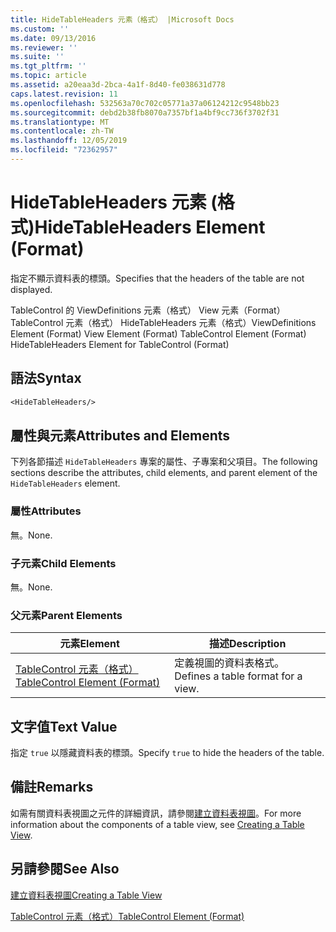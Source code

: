 ```yaml
---
title: HideTableHeaders 元素（格式） |Microsoft Docs
ms.custom: ''
ms.date: 09/13/2016
ms.reviewer: ''
ms.suite: ''
ms.tgt_pltfrm: ''
ms.topic: article
ms.assetid: a20eaa3d-2bca-4a1f-8d40-fe038631d778
caps.latest.revision: 11
ms.openlocfilehash: 532563a70c702c05771a37a06124212c9548bb23
ms.sourcegitcommit: debd2b38fb8070a7357bf1a4bf9cc736f3702f31
ms.translationtype: MT
ms.contentlocale: zh-TW
ms.lasthandoff: 12/05/2019
ms.locfileid: "72362957"
---
```

# <a name="hidetableheaders-element-format"></a><span data-ttu-id="7df2c-102">HideTableHeaders 元素 (格式)</span><span class="sxs-lookup"><span data-stu-id="7df2c-102">HideTableHeaders Element (Format)</span></span>

<span data-ttu-id="7df2c-103">指定不顯示資料表的標頭。</span><span class="sxs-lookup"><span data-stu-id="7df2c-103">Specifies that the headers of the table are not displayed.</span></span>

<span data-ttu-id="7df2c-104">TableControl 的 ViewDefinitions 元素（格式） View 元素（Format） TableControl 元素（格式） HideTableHeaders 元素（格式）</span><span class="sxs-lookup"><span data-stu-id="7df2c-104">ViewDefinitions Element (Format) View Element (Format) TableControl Element (Format) HideTableHeaders Element for TableControl (Format)</span></span>

## <a name="syntax"></a><span data-ttu-id="7df2c-105">語法</span><span class="sxs-lookup"><span data-stu-id="7df2c-105">Syntax</span></span>

```vb
<HideTableHeaders/>
```

## <a name="attributes-and-elements"></a><span data-ttu-id="7df2c-106">屬性與元素</span><span class="sxs-lookup"><span data-stu-id="7df2c-106">Attributes and Elements</span></span>

<span data-ttu-id="7df2c-107">下列各節描述 `HideTableHeaders` 專案的屬性、子專案和父項目。</span><span class="sxs-lookup"><span data-stu-id="7df2c-107">The following sections describe the attributes, child elements, and parent element of the `HideTableHeaders` element.</span></span>

### <a name="attributes"></a><span data-ttu-id="7df2c-108">屬性</span><span class="sxs-lookup"><span data-stu-id="7df2c-108">Attributes</span></span>

<span data-ttu-id="7df2c-109">無。</span><span class="sxs-lookup"><span data-stu-id="7df2c-109">None.</span></span>

### <a name="child-elements"></a><span data-ttu-id="7df2c-110">子元素</span><span class="sxs-lookup"><span data-stu-id="7df2c-110">Child Elements</span></span>

<span data-ttu-id="7df2c-111">無。</span><span class="sxs-lookup"><span data-stu-id="7df2c-111">None.</span></span>

### <a name="parent-elements"></a><span data-ttu-id="7df2c-112">父元素</span><span class="sxs-lookup"><span data-stu-id="7df2c-112">Parent Elements</span></span>

|<span data-ttu-id="7df2c-113">元素</span><span class="sxs-lookup"><span data-stu-id="7df2c-113">Element</span></span>|<span data-ttu-id="7df2c-114">描述</span><span class="sxs-lookup"><span data-stu-id="7df2c-114">Description</span></span>|
|-------------|-----------------|
|[<span data-ttu-id="7df2c-115">TableControl 元素（格式）</span><span class="sxs-lookup"><span data-stu-id="7df2c-115">TableControl Element (Format)</span></span>](./tablecontrol-element-format.md)|<span data-ttu-id="7df2c-116">定義視圖的資料表格式。</span><span class="sxs-lookup"><span data-stu-id="7df2c-116">Defines a table format for a view.</span></span>|

## <a name="text-value"></a><span data-ttu-id="7df2c-117">文字值</span><span class="sxs-lookup"><span data-stu-id="7df2c-117">Text Value</span></span>

<span data-ttu-id="7df2c-118">指定 `true` 以隱藏資料表的標頭。</span><span class="sxs-lookup"><span data-stu-id="7df2c-118">Specify `true` to hide the headers of the table.</span></span>

## <a name="remarks"></a><span data-ttu-id="7df2c-119">備註</span><span class="sxs-lookup"><span data-stu-id="7df2c-119">Remarks</span></span>

<span data-ttu-id="7df2c-120">如需有關資料表視圖之元件的詳細資訊，請參閱[建立資料表視圖](./creating-a-table-view.md)。</span><span class="sxs-lookup"><span data-stu-id="7df2c-120">For more information about the components of a table view, see [Creating a Table View](./creating-a-table-view.md).</span></span>

## <a name="see-also"></a><span data-ttu-id="7df2c-121">另請參閱</span><span class="sxs-lookup"><span data-stu-id="7df2c-121">See Also</span></span>

[<span data-ttu-id="7df2c-122">建立資料表視圖</span><span class="sxs-lookup"><span data-stu-id="7df2c-122">Creating a Table View</span></span>](./creating-a-table-view.md)

[<span data-ttu-id="7df2c-123">TableControl 元素（格式）</span><span class="sxs-lookup"><span data-stu-id="7df2c-123">TableControl Element (Format)</span></span>](./tablecontrol-element-format.md)
